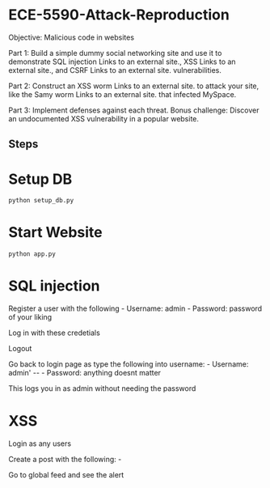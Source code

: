 # ECE-5590-Attack-Reproduction

Objective: Malicious code in websites

Part 1: Build a simple dummy social networking site and use it to demonstrate SQL injection Links to an external site., XSS Links to an external site., and CSRF Links to an external site. vulnerabilities.

Part 2: Construct an XSS worm Links to an external site. to attack your site, like the Samy worm Links to an external site. that infected MySpace.

Part 3: Implement defenses against each threat. Bonus challenge: Discover an undocumented XSS vulnerability in a popular website.



## Steps


# Setup DB

```
python setup_db.py
```


# Start Website

```
python app.py
```


# SQL injection

Register a user with the following
    - Username: admin
    - Password: password of your liking

Log in with these credetials

Logout

Go back to login page as type the following into username:
    - Username: admin' --
    - Password: anything doesnt matter

This logs you in as admin without needing the password


# XSS

Login as any users

Create a post with the following:
    - <script>alert('XSS Attack!');</script>

Go to global feed and see the alert

